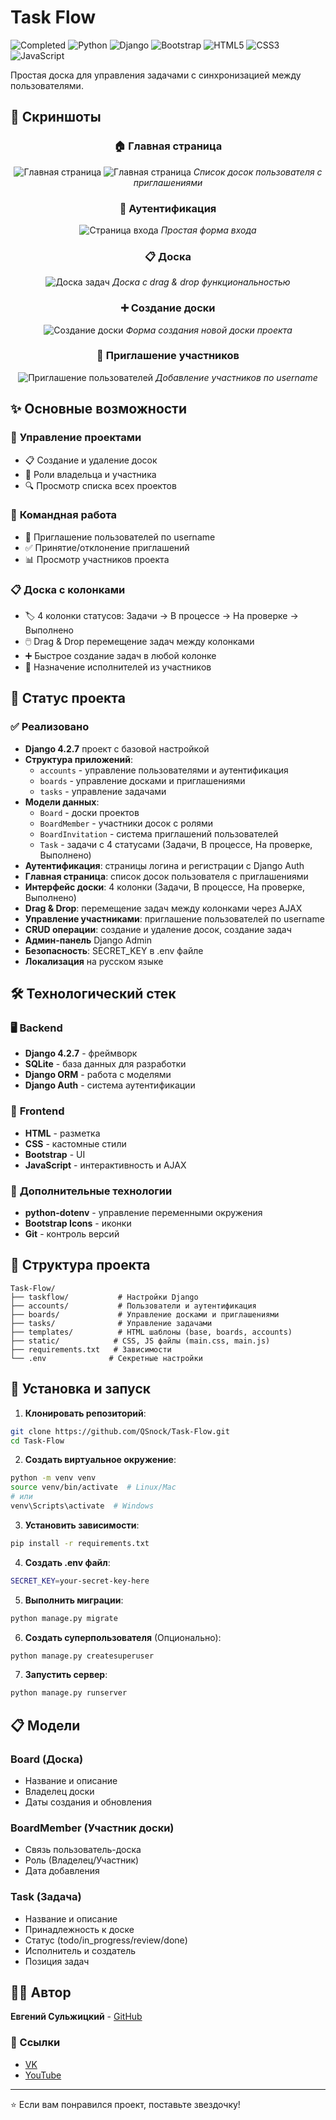 # Task Flow

![Completed](https://img.shields.io/badge/Status-Готов-green?style=for-the-badge)
![Python](https://img.shields.io/badge/python-3670A0?style=for-the-badge&logo=python&logoColor=ffdd54)
![Django](https://img.shields.io/badge/django-%23092E20.svg?style=for-the-badge&logo=django&logoColor=white)
![Bootstrap](https://img.shields.io/badge/bootstrap-%23563D7C.svg?style=for-the-badge&logo=bootstrap&logoColor=white)
![HTML5](https://img.shields.io/badge/html-%23E34F26.svg?style=for-the-badge&logo=html5&logoColor=white)
![CSS3](https://img.shields.io/badge/css-%231572B6.svg?style=for-the-badge&logo=css3&logoColor=white)
![JavaScript](https://img.shields.io/badge/javascript-%23323330.svg?style=for-the-badge&logo=javascript&logoColor=%23F7DF1E)

Простая доска для управления задачами с синхронизацией между пользователями.

## 📸 Скриншоты

<div align="center">

### 🏠 Главная страница
![Главная страница](screens/home.png)
![Главная страница](screens/home_with_invite.png)
*Список досок пользователя с приглашениями*

### 🔐 Аутентификация
![Страница входа](screens/login.png)
*Простая форма входа*

### 📋 Доска
![Доска задач](screens/board.png)
*Доска с drag & drop функциональностью*

### ➕ Создание доски
![Создание доски](screens/createboard.png)
*Форма создания новой доски проекта*

### 👥 Приглашение участников
![Приглашение пользователей](screens/invite.png)
*Добавление участников по username*

</div>

## ✨ Основные возможности

### 🎯 **Управление проектами**
- 📋 Создание и удаление досок
- 👑 Роли владельца и участника
- 🔍 Просмотр списка всех проектов

### 🤝 **Командная работа**
- 👥 Приглашение пользователей по username
- ✅ Принятие/отклонение приглашений
- 📊 Просмотр участников проекта

### 📋 **Доска с колонками**
- 🏷️ 4 колонки статусов: Задачи → В процессе → На проверке → Выполнено
- 🖱️ Drag & Drop перемещение задач между колонками
- ➕ Быстрое создание задач в любой колонке
- 👤 Назначение исполнителей из участников

## 🚀 Статус проекта

### ✅ Реализовано
- **Django 4.2.7** проект с базовой настройкой
- **Структура приложений**:
  - `accounts` - управление пользователями и аутентификация
  - `boards` - управление досками и приглашениями
  - `tasks` - управление задачами
- **Модели данных**:
  - `Board` - доски проектов
  - `BoardMember` - участники досок с ролями
  - `BoardInvitation` - система приглашений пользователей
  - `Task` - задачи с 4 статусами (Задачи, В процессе, На проверке, Выполнено)
- **Аутентификация**: страницы логина и регистрации с Django Auth
- **Главная страница**: список досок пользователя с приглашениями
- **Интерфейс доски**: 4 колонки (Задачи, В процессе, На проверке, Выполнено)
- **Drag & Drop**: перемещение задач между колонками через AJAX
- **Управление участниками**: приглашение пользователей по username
- **CRUD операции**: создание и удаление досок, создание задач
- **Админ-панель** Django Admin
- **Безопасность**: SECRET_KEY в .env файле
- **Локализация** на русском языке

## 🛠️ Технологический стек

### 🖥️ **Backend**
- **Django 4.2.7** - фреймворк
- **SQLite** - база данных для разработки
- **Django ORM** - работа с моделями
- **Django Auth** - система аутентификации

### 🎨 **Frontend**  
- **HTML** - разметка
- **CSS** - кастомные стили
- **Bootstrap** - UI
- **JavaScript** - интерактивность и AJAX

### 🔧 **Дополнительные технологии**
- **python-dotenv** - управление переменными окружения
- **Bootstrap Icons** - иконки
- **Git** - контроль версий

## 📁 Структура проекта

```
Task-Flow/
├── taskflow/           # Настройки Django
├── accounts/           # Пользователи и аутентификация
├── boards/             # Управление досками и приглашениями
├── tasks/              # Управление задачами
├── templates/          # HTML шаблоны (base, boards, accounts)
├── static/            # CSS, JS файлы (main.css, main.js)
├── requirements.txt   # Зависимости
└── .env              # Секретные настройки
```

## 🚀 Установка и запуск

1. **Клонировать репозиторий**:
```bash
git clone https://github.com/QSnock/Task-Flow.git
cd Task-Flow
```

2. **Создать виртуальное окружение**:
```bash
python -m venv venv
source venv/bin/activate  # Linux/Mac
# или
venv\Scripts\activate  # Windows
```

3. **Установить зависимости**:
```bash
pip install -r requirements.txt
```

4. **Создать .env файл**:
```bash
SECRET_KEY=your-secret-key-here
```

5. **Выполнить миграции**:
```bash
python manage.py migrate
```

6. **Создать суперпользователя** (Опционально):
```bash
python manage.py createsuperuser
```

7. **Запустить сервер**:
```bash
python manage.py runserver
```

## 📋 Модели

### Board (Доска)
- Название и описание
- Владелец доски
- Даты создания и обновления

### BoardMember (Участник доски)
- Связь пользователь-доска
- Роль (Владелец/Участник)
- Дата добавления

### Task (Задача)
- Название и описание
- Принадлежность к доске
- Статус (todo/in_progress/review/done)
- Исполнитель и создатель
- Позиция задач

## 👨‍💻 Автор

**Евгений Сульжицкий** - [GitHub](https://github.com/QSnock)

### 🔗 Ссылки
- [VK](https://vk.com/idholleyyt)
- [YouTube](https://youtube.com/@QSnock)

---

⭐ Если вам понравился проект, поставьте звездочку!
